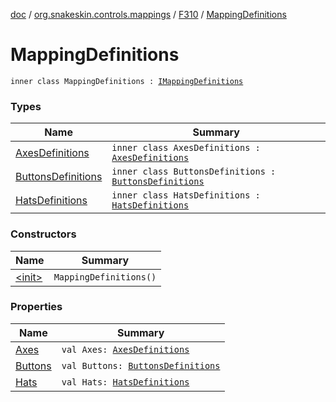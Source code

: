 [doc](../../../index.md) / [org.snakeskin.controls.mappings](../../index.md) / [F310](../index.md) / [MappingDefinitions](./index.md)

# MappingDefinitions

`inner class MappingDefinitions : `[`IMappingDefinitions`](../../-i-mapping-definitions/index.md)

### Types

| Name | Summary |
|---|---|
| [AxesDefinitions](-axes-definitions/index.md) | `inner class AxesDefinitions : `[`AxesDefinitions`](../../-i-mapping-definitions/-axes-definitions.md) |
| [ButtonsDefinitions](-buttons-definitions/index.md) | `inner class ButtonsDefinitions : `[`ButtonsDefinitions`](../../-i-mapping-definitions/-buttons-definitions.md) |
| [HatsDefinitions](-hats-definitions/index.md) | `inner class HatsDefinitions : `[`HatsDefinitions`](../../-i-mapping-definitions/-hats-definitions.md) |

### Constructors

| Name | Summary |
|---|---|
| [&lt;init&gt;](-init-.md) | `MappingDefinitions()` |

### Properties

| Name | Summary |
|---|---|
| [Axes](-axes.md) | `val Axes: `[`AxesDefinitions`](-axes-definitions/index.md) |
| [Buttons](-buttons.md) | `val Buttons: `[`ButtonsDefinitions`](-buttons-definitions/index.md) |
| [Hats](-hats.md) | `val Hats: `[`HatsDefinitions`](-hats-definitions/index.md) |
